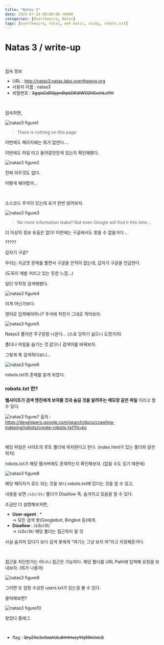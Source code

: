 ```yaml
---
title: "Natas 3"
date: 2025-07-28 00:00:00 +0900
categories: [Overthewire, Natas]
tags: [overthewire, natas, web basic, study, robots.txt]
---
```


# Natas 3 / write-up

<br>

접속 정보 
- URL : http://natas3.natas.labs.overthewire.org
- 사용자 이름 : natas3
- 비밀번호 : ~~3gqisGdR0pjm6tpkDKdIWO2hSvchLeYH~~

<br>

접속하면,

![natas3 figure1](/assets/img/natas/natas3-1.png)

> There is nothing on this page

이번에도 페이지에는 뭐가 없댄다….

이번에도 파일 타고 들어갈만한게 있는지 확인해봤다.

![natas3 figure2](/assets/img/natas/natas3-2.png)

진짜 아무것도 없다.

어떻게 해야할까…

<br>

소스코드 주석이 있는데 요거 한번 읽어보자.

![natas3 figure3](/assets/img/natas/natas3-3.png)

> No more information leaks!! Not even Google will find it this time…

더 이상의 정보 유출은 없다! 이번에는 구글에서도 찾을 수 없을거다…

?????

갑자기 구글?

우리는 지금껏 문제를 풀면서 구글을 쓴적이 없는데, 갑자기 구글을 언급한다.

(도둑이 제발 저리고 있는 듯한 느낌…)

일단 무작정 검색해봤다.

![natas3 figure4](/assets/img/natas/natas3-4.png)

이게 아닌가보다.

영어로 입력해야하나? 주석에 적힌거 그대로 적어보자.

![natas3 figure5](/assets/img/natas/natas3-5.png)

Natas3 풀이만 주구장창 나온다… (스포 당하기 싫으니 도망가자)

폴더나 파일을 숨기는 것 같으니 검색어를 바꿔보자.

그렇게 쭉 검색하다보니…

![natas3 figure6](/assets/img/natas/natas3-6.png)

robots.txt의 존재를 알게 되었다.

### robots.txt 란?

**웹사이트가 검색 엔진에게 보여줄 것과 숨길 것을 알려주는 메모장 같은 파일** 이라고 할 수 있다.

![natas3 figure7](/assets/img/natas/natas3-7.png)
출처 : https://developers.google.com/search/docs/crawling-indexing/robots/create-robots-txt?hl=ko

<br>

해당 파일은 사이트의 루트 폴더에 위치한다고 한다. (index.html가 있는 폴더와 같은 위치)

robots.txt가 해당 웹서버에도 존재하는지 확인해보자. (없을 수도 있기 때문에)

![natas3 figure8](/assets/img/natas/natas3-8.png)

해당 페이지가 로드 되는 것을 보니 robots.txt에 있다는 것을 알 수 있고,

내용을 보면 `/s3cr3t/` 폴더가 Disallow 즉, 숨겨지고 있음을 알 수 있다.

조금만 더 설명해보자면,

- **User-agent** : \*  
    → 모든 검색 봇(Googlebot, Bingbot 등)에게.  
- **Disallow** : /s3cr3t/   
    → /s3cr3t/ 해당 폴더는 접근하지 말 것

사실 숨겨져 있다기 보다 검색 봇에게 “여기는 그냥 보지 마”라고 지정해준거다.

<br>

접근을 차단한거는 아니니 접근은 가능하다. 해당 폴더를 URL Path에 입력해 요청을 보내보자. (뭐가 나올까)

![natas3 figure9](/assets/img/natas/natas3-9.png)

그러면 또 엄청 수상한 users.txt가 있는걸 볼 수 있다.

클릭해보면?

![natas3 figure10](/assets/img/natas/natas3-10.png)

찾았다 플래그.

<br>

- flag : ~~QryZXc2e0zahULdHrtHxzyYkj59kUxLQ~~